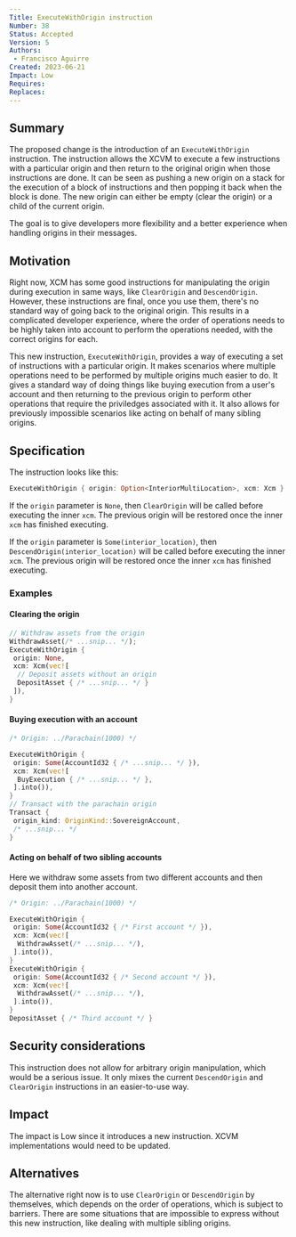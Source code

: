 ```yaml
---
Title: ExecuteWithOrigin instruction
Number: 38
Status: Accepted
Version: 5
Authors:
 - Francisco Aguirre
Created: 2023-06-21
Impact: Low
Requires:
Replaces:
---
```


## Summary

The proposed change is the introduction of an `ExecuteWithOrigin` instruction.
The instruction allows the XCVM to execute a few instructions with a particular origin and then return to the original origin when those instructions are done.
It can be seen as pushing a new origin on a stack for the execution of a block of instructions and then popping it back when the block is done.
The new origin can either be empty (clear the origin) or a child of the current origin.

The goal is to give developers more flexibility and a better experience when handling origins in their messages.

## Motivation

Right now, XCM has some good instructions for manipulating the origin during execution in same ways, like `ClearOrigin` and `DescendOrigin`.
However, these instructions are final, once you use them, there's no standard way of going back to the original origin.
This results in a complicated developer experience, where the order of operations needs to be highly taken into account to perform the operations needed, with the correct origins for each.

This new instruction, `ExecuteWithOrigin`, provides a way of executing a set of instructions with a particular origin.
It makes scenarios where multiple operations need to be performed by multiple origins much easier to do.
It gives a standard way of doing things like buying execution from a user's account and then returning to the previous origin to perform other operations that require the priviledges associated with it.
It also allows for previously impossible scenarios like acting on behalf of many sibling origins.

## Specification

The instruction looks like this:

```rust
ExecuteWithOrigin { origin: Option<InteriorMultiLocation>, xcm: Xcm }
```

If the `origin` parameter is `None`, then `ClearOrigin` will be called before executing the inner `xcm`.
The previous origin will be restored once the inner `xcm` has finished executing.

If the `origin` parameter is `Some(interior_location)`, then `DescendOrigin(interior_location)` will be called before executing the inner `xcm`.
The previous origin will be restored once the inner `xcm` has finished executing.

### Examples

#### Clearing the origin

```rust
// Withdraw assets from the origin
WithdrawAsset(/* ...snip... */);
ExecuteWithOrigin {
 origin: None,
 xcm: Xcm(vec![
  // Deposit assets without an origin
  DepositAsset { /* ...snip... */ }
 ]),
}
```

#### Buying execution with an account

```rust
/* Origin: ../Parachain(1000) */

ExecuteWithOrigin {
 origin: Some(AccountId32 { /* ...snip... */ }),
 xcm: Xcm(vec![
  BuyExecution { /* ...snip... */ },
 ].into()),
}
// Transact with the parachain origin
Transact {
 origin_kind: OriginKind::SovereignAccount,
 /* ...snip... */
}
```

#### Acting on behalf of two sibling accounts

Here we withdraw some assets from two different accounts and then deposit them into another account.

```rust
/* Origin: ../Parachain(1000) */

ExecuteWithOrigin {
 origin: Some(AccountId32 { /* First account */ }),
 xcm: Xcm(vec![
  WithdrawAsset(/* ...snip... */),
 ].into()),
}
ExecuteWithOrigin {
 origin: Some(AccountId32 { /* Second account */ }),
 xcm: Xcm(vec![
  WithdrawAsset(/* ...snip... */),
 ].into()),
}
DepositAsset { /* Third account */ }
```

## Security considerations

This instruction does not allow for arbitrary origin manipulation, which would be a serious issue.
It only mixes the current `DescendOrigin` and `ClearOrigin` instructions in an easier-to-use way.

## Impact

The impact is Low since it introduces a new instruction. XCVM implementations would need to be updated.

## Alternatives

The alternative right now is to use `ClearOrigin` or `DescendOrigin` by themselves, which depends on the order of operations, which is subject to barriers.
There are some situations that are impossible to express without this new instruction, like dealing with multiple sibling origins.
